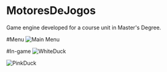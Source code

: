 # MotoresDeJogos
Game engine developed for a course unit in Master's Degree.


#Menu
![Main Menu](http://jnovo.eu/img/projects/MainMenu.png)

#In-game
![WhiteDuck](http://jnovo.eu/img/projects/WhiteDuck.png)

![PinkDuck](http://jnovo.eu/img/projects/PinkDuck.png)
